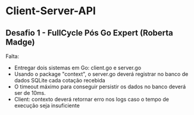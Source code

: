# Client-Server-API
## Desafio 1 - FullCycle Pós Go Expert (Roberta Madge)


Falta:
 
- Entregar dois sistemas em Go: client.go e server.go
- Usando o package "context", o server.go deverá registrar no banco de dados SQLite cada cotação recebida
- O timeout máximo para conseguir persistir os dados no banco deverá ser de 10ms. 
- Client: contexto deverá retornar erro nos logs caso o tempo de execução seja insuficiente

